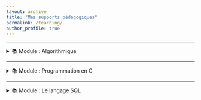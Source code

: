 ```yaml
---
layout: archive
title: "Mes supports pédagogiques"
permalink: /teaching/
author_profile: true
---
```




---
<details>
<summary>📚 Module : Algorithmique</summary>

<ul>
  <li>📄 <a href="https://fBendaida.github.io/files/algo1.pdf">Les éléments de base d’un algorithme</a> | <a href="https://fBendaida.github.io/files/Travaux%20Dirig%C3%A9s%201.pdf">TD</a></li>
  
  <li>📄 <a href="https://fBendaida.github.io/files/algo2.pdf">Les structures alternatives et répétitives</a> | <a href="https://fBendaida.github.io/files/Travaux%20Dirig%C3%A9s2.pdf">TD</a></li>
  
  <li>📄 <a href="https://fBendaida.github.io/files/algo3.pdf">Les tableaux et les fonctions</a> | <a href="https://fBendaida.github.io/files/Travaux%20Dirig%C3%A9s%203.pdf">TD 3</a> | <a href="https://fBendaida.github.io/files/Travaux%20Dirig%C3%A9s%204.pdf">TD 4</a></li>
</ul>

</details>

---

<details>
<summary>📚 Module : Programmation en C</summary>

<ul>
  <li>📄 <a href="https://fBendaida.github.io/files/c1.pdf">Introduction</a></li>
  
  <li>📄 <a href="https://fBendaida.github.io/files/c2.pdf">La syntaxe du langage C</a> | <a href="https://fBendaida.github.io/files/TP3.pdf">TP</a></li>
  
  <li>📄 <a href="https://fBendaida.github.io/files/c3.pdf">Les tableaux et les fonctions</a> | <a href="https://fBendaida.github.io/files/TP5.pdf">TP</a></li>
  
  <li>📄 <a href="https://fBendaida.github.io/files/c4.pdf">Les pointeurs</a> | <a href="https://fBendaida.github.io/files/TP6.pdf">TP</a></li>
  
  <li>📄 <a href="https://fBendaida.github.io/files/c5.pdf">Les chaînes de caractères</a> | <a href="https://fBendaida.github.io/files/TP7.pdf">TP</a></li>
  
  <li>📄 <a href="https://fBendaida.github.io/files/c6.pdf">Les structures</a> | <a href="https://fBendaida.github.io/files/TP8.pdf">TP</a></li>
  
  <li>📄 <a href="https://fBendaida.github.io/files/c7.pdf">Les fichiers</a> | <a href="https://fBendaida.github.io/files/TP9.pdf">TP</a></li>
</ul>

</details>

---

<details>
<summary>📚 Module : Le langage SQL</summary>

<ul>
  <li>📄 <a href="https://fBendaida.github.io/files/Sql1.pdf">Introduction</a> ></li>
  
  <li>📄 <a href="https://fBendaida.github.io/files/Sql2.pdf">LMD</a> </li>
  
  <li>📄 <a href="https://fBendaida.github.io/files/TPSql.pdf">TD/TP</a> </li>
</ul>

</details>
